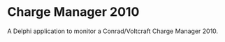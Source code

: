Charge Manager 2010
===================

A Delphi application to monitor a Conrad/Voltcraft Charge Manager 2010.